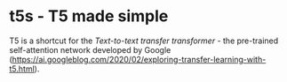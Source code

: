 # t5s - T5 made simple

T5 is a shortcut for the _Text-to-text transfer transformer_ - the pre-trained self-attention network developed by Google (https://ai.googleblog.com/2020/02/exploring-transfer-learning-with-t5.html).
